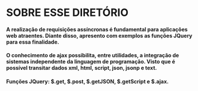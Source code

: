 SOBRE ESSE DIRETÓRIO
====================

#### A realização de requisições assíncronas é fundamental para aplicações web atraentes. Diante disso, apresento com exemplos as funções JQuery para essa finalidade.

#### O conhecimento de ajax possibilita, entre utilidades, a integração de sistemas independente da linguagem de programação. Visto que é possível transitar dados xml, html, script, json, jsonp e text.

#### Funções JQuery: $.get, $.post, $.getJSON, $.getScript e $.ajax.

